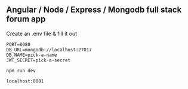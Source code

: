 ## Angular / Node / Express / Mongodb full stack forum app

Create an .env file & fill it out

```env
PORT=8080
DB_URL=mongodb://localhost:27017
DB_NAME=pick-a-name
JWT_SECRET=pick-a-secret
```


```npm run dev```

```localhost:8081```
